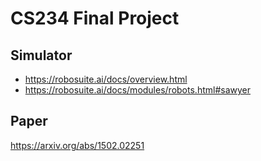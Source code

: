 # CS234 Final Project

## Simulator
* https://robosuite.ai/docs/overview.html
* https://robosuite.ai/docs/modules/robots.html#sawyer

## Paper
https://arxiv.org/abs/1502.02251

